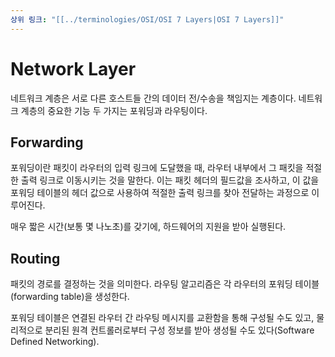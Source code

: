 ```yaml
---
상위 링크: "[[../terminologies/OSI/OSI 7 Layers|OSI 7 Layers]]"
---
```

# Network Layer
네트워크 계층은 서로 다른 호스트들 간의 데이터 전/수송을 책임지는 계층이다. 네트워크 계층의 중요한 기능 두 가지는 포워딩과 라우팅이다.

## Forwarding
포워딩이란 패킷이 라우터의 입력 링크에 도달했을 때, 라우터 내부에서 그 패킷을 적절한 출력 링크로 이동시키는 것을 말한다. 이는 패킷 헤더의 필드값을 조사하고, 이 값을 포워딩 테이블의 헤더 값으로 사용하여 적절한 출력 링크를 찾아 전달하는 과정으로 이루어진다.

매우 짧은 시간(보통 몇 나노초)를 갖기에, 하드웨어의 지원을 받아 실행된다.

## Routing
패킷의 경로를 결정하는 것을 의미한다. 라우팅 알고리즘은 각 라우터의 포워딩 테이블(forwarding table)을 생성한다.

포워딩 테이블은 연결된 라우터 간 라우팅 메시지를 교환함을 통해 구성될 수도 있고, 물리적으로 분리된 원격 컨트롤러로부터 구성 정보를 받아 생성될 수도 있다(Software Defined Networking).